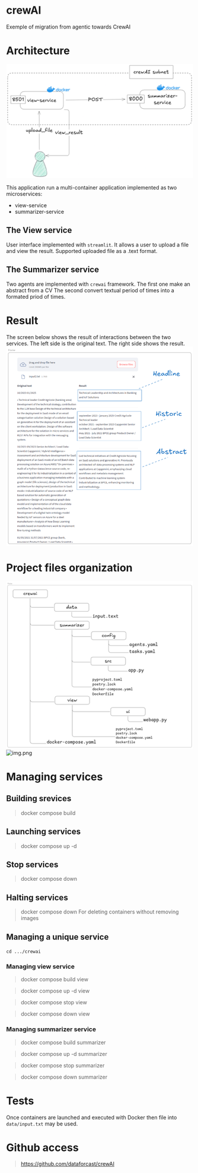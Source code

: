 # crewAI
Exemple of migration from agentic towards CrewAI 

# Architecture
![img.png](doc/docker.png)


This application run a multi-container application implemented as two microservices:
- view-service
- summarizer-service
## The View service
User interface implemented with `streamlit`. It allows a user to 
upload a file and view the result.
Supported uploaded file as a .text format.

## The Summarizer service
Two agents are implemented with `crewai` framework.
The first one make an abstract from a CV
The second convert textual period of times into a formated priod of times.

# Result
The screen below shows the result of interactions between the two services. 
The left side is the original text.
The right side shows the result.
![img.png](doc/result.png)

# Project files organization
![img.png](doc/projectfile.png)
![img.png](img.png)

# Managing services
## Building srevices
> docker compose build
## Launching services
> docker compose up -d

## Stop services
> docker compose down

## Halting services
> docker compose down
For deleting containers without removing images 
## Managing a unique service
`cd .../crewai`

### Managing view service
> docker compose build view

> docker compose up -d view

> docker compose stop view

> docker compose down view
 
### Managing summarizer service
> docker compose build summarizer

> docker compose up -d summarizer

> docker compose stop summarizer

> docker compose down summarizer
# Tests
Once containers are launched and executed with Docker then file into `data/input.txt` may 
be used.

# Github access
> https://github.com/dataforcast/crewAI